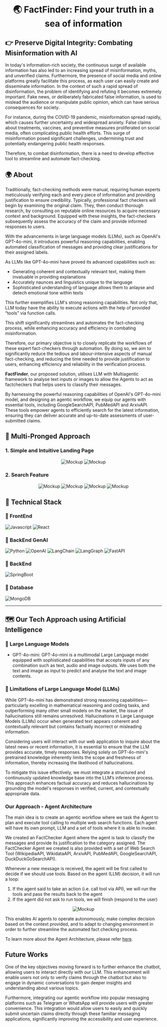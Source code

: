 <div align = "center">
<h1> 🌏 FactFinder: Find your truth in a sea of information</h1>
</div>

## 👉 Preserve Digital Integrity: Combating Misinformation with AI
In today's information-rich society, the continuous surge of available information has also led to an increasing spread of misinformation, myths, and unverified claims. Furthermore, the presence of social media and online platforms greatly facilitate this process, as each user can easily create and disseminate information. In the context of such a rapid spread of disinformation, the problem of identifying and refuting it becomes extremely important. Fake news, or deliberately fabricated false information, is used to mislead the audience or manipulate public opinion, which can
have serious consequences for society. 

For instance, during the COVID-19 pandemic, misinformation spread rapidly, which causes further uncertainty and widespread anxiety. False claims about treatments, vaccines, and preventive measures proliferated on social media, often complicating public health efforts. This surge of misinformation posed significant challenges, undermining trust and potentially endangering public health responses.

Therefore, to combat disinformation, there is a need to develop effective tool to streamline and automate fact-checking.

## 🌍 About
Traditionally, fact-checking methods were manual, requiring human experts meticulously verifying each and every piece of information and providing justification to ensure credibility. Typically, professional fact checkers will begin by examining the original claim. They, then conduct thorough research, by consulting on reputable online resources to acquire necessary context and background. Equipped with these insights, the fact-checkers subsequently assess the accuracy of the claim and provide informed responses to users.

With the advancements in large language models (LLMs), such as OpenAI's GPT-4o-mini, it introduces powerful reasoning capabilities, enabling automated classification of messages and providing clear justifications for their assigned labels. 

As LLMs like GPT-4o-mini have proved its advanced capabilities such as:
- Generating coherent and contextually relevant text, making them invaluable in providing explanations
- Accurately naunces and linguistics unique to the language
- Sophisticated understanding of language allows them to anlayse and detech emotional tone within texts

This further exemplifies LLM's strong reasoning capabilities. Not only that, LLM today have the ability to execute actions with the help of provided “tools” via function calls.

This shift significantly streamlines and automates the fact-checking process, while enhancing accuracy and efficiency in combating misinformation.

Therefore, our primary objective is to closely replicate the workflows of these expert fact-checkers through automation. By doing so, we aim to significantly reduce the tedious and labour-intensive aspects of manual fact-checking, and reducing the time needed to provide justification to users, enhancing efficiency and reliability in the verification process.

**FactFinder**, our proposed solution, utilises LLM with Multiagentic framework to analyse text inputs or images to allow the Agents to act as factcheckers that helps users to classify their messages. 

By harnessing the powerful reasoning capabilities of OpenAI's GPT-4o-mini model, and designing an agentic workflow, we equip our agents with essential tools, including GoogleSearchAPI, PubMedAPI and ArxivAPI. These tools empower agents to efficiently search for the latest information, ensuring they can deliver accurate and up-to-date assessments of user-submitted claims. 

## 🚀 Multi-Pronged Approach
### 1. Simple and Intuitive Landing Page
<p align="center">
  <img align="center" alt="Mockup" title="Mockup" src="assets/landing_page.png"></img>
  <img align="center" alt="Mockup" title="Mockup" src="assets/search_library.png"></img>
</a>
</p>

### 2. Search Feature 
<p align="center">
  <img align="center" alt="Mockup" title="Mockup" src="assets/search_feature_1.png"></img>
  <img align="center" alt="Mockup" title="Mockup" src="assets/search_with_image.png"></img>
  <img align="center" alt="Mockup" title="Mockup" src="assets/search_with_text.png"></img>
  <img align="center" alt="Mockup" title="Mockup" src="assets/search_with_text_and_workings.png"></img>
</a>
</p>

## 📌 Technical Stack
### 🤖 FrontEnd
<img alt = "Javascript" src = "https://img.shields.io/badge/Javascript-F7DF1E?logo=javascript&logoColor=black&style=flat"/> <img alt = "React" src = "https://img.shields.io/badge/React-61DAFB?logo=react&logoColor=black&style=flat"/>

### 🤖 BackEnd GenAI
<img alt = "Python" src = "https://img.shields.io/badge/Python-3776AB?logo=python&logoColor=black&style=flat"/> <img alt = "OpenAI" src = "https://img.shields.io/badge/chatGPT-74aa9c?logo=openai&logoColor=white"/> <img alt = "LangChain" src = "https://img.shields.io/badge/LangChain-ffffff?logo=langchain&logoColor=green"/> <img alt = "LangGraph" src = "https://img.shields.io/badge/-LangGraph-lightblue?logo=langgraph&logoColor=black"/> <img alt = "FastAPI" src = "https://img.shields.io/badge/FastAPI-005571?style=for-the-badge&logo=fastapi"/>

### 🤖 BackEnd
<img alt = "SpringBoot" src = "https://img.shields.io/badge/SpringBoot-6DB33F?style=flat-square&logo=Spring&logoColor=white"/>

### 🤖 Database
<img alt = "MongoDB" src = "https://img.shields.io/badge/-MongoDB-47A248?logo=mongodb&logoColor=black"/>

<hr>

## 🗺️ Our Tech Approach using Artificial Intelligence
### 🚂 Large Language Models 
- GPT-4o-mini: GPT-4o-mini is a multimodal Large Language model equipped with sophisticated capabilities that accepts inputs of any combination such as text, audio and image outputs. We uses both the text and image as input to predict and analyse the text and image contents. 

### 🛫 Limitations of Large Language Model (LLMs)
While GPT-4o-mini has demonstrated strong reasoning capabilities—particularly excelling in mathematical reasoning and coding tasks, and outperforming many other small models on the market, the issue of hallucinations still remains unresolved. Hallucinations in Large Language Models (LLMs) occur when generated text appears coherent and contextually relevant but contains factually incorrect or misleading information.

Considering users will interact with our web application to inquire about the latest news or recent information, it is essential to ensure that the LLM provides accurate, timely responses. Relying solely on GPT-4o-mini's pretrained knowledge inherently limits the scope and freshness of information, thereby increasing the likelihood of hallucinations.

To mitigate this issue effectively, we must integrate a structured and continuously updated knowledge base into the LLM’s inference process. This approach enhances factual accuracy and reduces hallucinations by grounding the model's responses in verified, current, and contextually appropriate data.

### Our Approach - Agent Architecture 
The main idea is to create an agentic workflow where we task the Agent to plan and execute tool calling to multiple web search functions. Each agent will have its own prompt, LLM and a set of tools where it is able to invoke. 

We created an FactChecker Agent where the agent is task to classify the messages and provide its justification to the category assigned. The FactChecker Agent we created is also provided with a set of Web Search Tool (WikipediaAPI, WikidataAPI, ArxivAPI, PubMedAPI, GoogleSearchAPI, DuckDuckGoSearchAPI).

Whenever a new message is received, the agent will be first called to decide if we should use tools. Based on the agent (LLM) decision, it will run a loop:
1. If the agent said to take an action (i.e. call tool via API), we will run the tools and pass the results back to the agent
2. If the agent did not ask to run tools, we will finish (respond to the user)

<p align="center">
  <img align="center" alt="Mockup" title="Mockup" src="assets/agent_diagram.png"></img>
</a>
</p>

This enables AI agents to operate autonomously, make complex decision based on the context provided, and to adapt to changing environment in order to further streamline the automated fact checking process. 

To learn more about the Agent Architecture, please refer [here](https://github.com/weiyuan12/TechFest-25/tree/main/genai).

## Future Works 
One of the key objectives moving forward is to further enhance the chatbot, allowing users to interact directly with our LLM. This enhancement will enable users not only to verify claims through the chatbot but also to engage in dynamic conversations to gain deeper insights and understanding about various topics.

Furthermore, integrating our agentic workflow into popular messaging platforms such as Telegram or WhatsApp will provide users with greater convenience. This integration would allow users to easily and quickly submit uncertain claims directly through these familiar messaging applications, significantly improving the accessibility and user experience.

